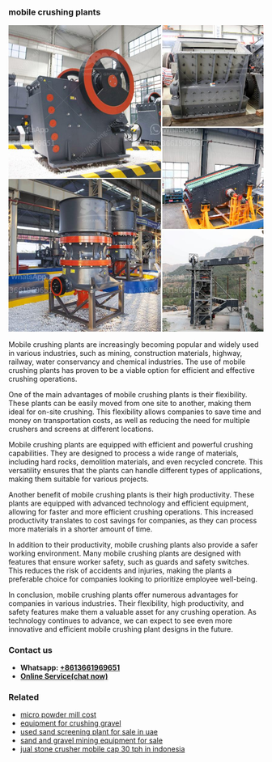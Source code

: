<h3>mobile crushing plants</h3><img src='1706753928.jpg' alt=''><p>Mobile crushing plants are increasingly becoming popular and widely used in various industries, such as mining, construction materials, highway, railway, water conservancy and chemical industries. The use of mobile crushing plants has proven to be a viable option for efficient and effective crushing operations.</p><p>One of the main advantages of mobile crushing plants is their flexibility. These plants can be easily moved from one site to another, making them ideal for on-site crushing. This flexibility allows companies to save time and money on transportation costs, as well as reducing the need for multiple crushers and screens at different locations.</p><p>Mobile crushing plants are equipped with efficient and powerful crushing capabilities. They are designed to process a wide range of materials, including hard rocks, demolition materials, and even recycled concrete. This versatility ensures that the plants can handle different types of applications, making them suitable for various projects.</p><p>Another benefit of mobile crushing plants is their high productivity. These plants are equipped with advanced technology and efficient equipment, allowing for faster and more efficient crushing operations. This increased productivity translates to cost savings for companies, as they can process more materials in a shorter amount of time.</p><p>In addition to their productivity, mobile crushing plants also provide a safer working environment. Many mobile crushing plants are designed with features that ensure worker safety, such as guards and safety switches. This reduces the risk of accidents and injuries, making the plants a preferable choice for companies looking to prioritize employee well-being.</p><p>In conclusion, mobile crushing plants offer numerous advantages for companies in various industries. Their flexibility, high productivity, and safety features make them a valuable asset for any crushing operation. As technology continues to advance, we can expect to see even more innovative and efficient mobile crushing plant designs in the future.</p><h3>Contact us</h3><ul><li><strong>Whatsapp:&nbsp;<a href="https://wa.me/8613661969651">+8613661969651</a></strong></li><li><a href="https://swt.shibang-china.com/?git&amp;zhl&amp;mobile crushing plants"><strong>Online Service(chat now)</strong></a></li></ul><h3>Related</h3><ul><li><a href='micro powder mill cost.md'>micro powder mill cost</a></li><li><a href='equipment for crushing gravel.md'>equipment for crushing gravel</a></li><li><a href='used sand screening plant for sale in uae.md'>used sand screening plant for sale in uae</a></li><li><a href='sand and gravel mining equipment for sale.md'>sand and gravel mining equipment for sale</a></li><li><a href='jual stone crusher mobile cap 30 tph in indonesia.md'>jual stone crusher mobile cap 30 tph in indonesia</a></li></ul>